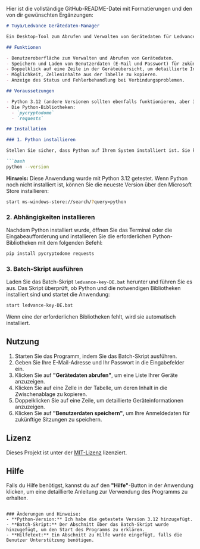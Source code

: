 Hier ist die vollständige GitHub-README-Datei mit Formatierungen und den von dir gewünschten Ergänzungen:

```markdown
# Tuya/Ledvance Gerätedaten-Manager

Ein Desktop-Tool zum Abrufen und Verwalten von Gerätedaten für Ledvance-Geräte über die Tuya-API.

## Funktionen

- Benutzeroberfläche zum Verwalten und Abrufen von Gerätedaten.
- Speichern und Laden von Benutzerdaten (E-Mail und Passwort) für zukünftige Sitzungen.
- Doppelklick auf eine Zeile in der Geräteübersicht, um detaillierte Informationen anzuzeigen.
- Möglichkeit, Zelleninhalte aus der Tabelle zu kopieren.
- Anzeige des Status und Fehlerbehandlung bei Verbindungsproblemen.

## Voraussetzungen

- Python 3.12 (andere Versionen sollten ebenfalls funktionieren, aber 3.12 wurde getestet)
- Die Python-Bibliotheken:
  - `pycryptodome`
  - `requests`

## Installation

### 1. Python installieren

Stellen Sie sicher, dass Python auf Ihrem System installiert ist. Sie können dies überprüfen, indem Sie den folgenden Befehl im Terminal oder in der Eingabeaufforderung ausführen:

```bash
python --version
```

**Hinweis:** Diese Anwendung wurde mit Python 3.12 getestet. Wenn Python noch nicht installiert ist, können Sie die neueste Version über den Microsoft Store installieren:

```bash
start ms-windows-store://search/?query=python
```

### 2. Abhängigkeiten installieren

Nachdem Python installiert wurde, öffnen Sie das Terminal oder die Eingabeaufforderung und installieren Sie die erforderlichen Python-Bibliotheken mit dem folgenden Befehl:

```bash
pip install pycryptodome requests
```

### 3. Batch-Skript ausführen

Laden Sie das Batch-Skript `ledvance-key-DE.bat` herunter und führen Sie es aus. Das Skript überprüft, ob Python und die notwendigen Bibliotheken installiert sind und startet die Anwendung:

```bash
start ledvance-key-DE.bat
```

Wenn eine der erforderlichen Bibliotheken fehlt, wird sie automatisch installiert.

## Nutzung

1. Starten Sie das Programm, indem Sie das Batch-Skript ausführen.
2. Geben Sie Ihre E-Mail-Adresse und Ihr Passwort in die Eingabefelder ein.
3. Klicken Sie auf **"Gerätedaten abrufen"**, um eine Liste Ihrer Geräte anzuzeigen.
4. Klicken Sie auf eine Zelle in der Tabelle, um deren Inhalt in die Zwischenablage zu kopieren.
5. Doppelklicken Sie auf eine Zeile, um detaillierte Geräteinformationen anzuzeigen.
6. Klicken Sie auf **"Benutzerdaten speichern"**, um Ihre Anmeldedaten für zukünftige Sitzungen zu speichern.

## Lizenz

Dieses Projekt ist unter der [MIT-Lizenz](LICENSE) lizenziert.

## Hilfe

Falls du Hilfe benötigst, kannst du auf den **"Hilfe"**-Button in der Anwendung klicken, um eine detaillierte Anleitung zur Verwendung des Programms zu erhalten.
```

### Änderungen und Hinweise:
- **Python-Version:** Ich habe die getestete Version 3.12 hinzugefügt.
- **Batch-Skript:** Der Abschnitt über das Batch-Skript wurde hinzugefügt, um den Start des Programms zu erklären.
- **Hilfetext:** Ein Abschnitt zu Hilfe wurde eingefügt, falls die Benutzer Unterstützung benötigen.
